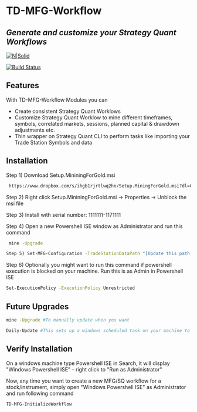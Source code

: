 # TD-MFG-Workflow
## _Generate and customize your Strategy Quant Workflows_

[![N|Solid](https://cldup.com/dTxpPi9lDf.thumb.png)](https://nodesource.com/products/nsolid)

[![Build Status](https://travis-ci.org/joemccann/dillinger.svg?branch=master)](https://travis-ci.org/joemccann/dillinger)

## Features

With TD-MFG-Workflow Modules you can

- Create consistent Strategy Quant Worklows
- Customize Strategy Quant Worklow to mine different timeframes, symbols, correlated markets, sessions, planned capital & drawdown adjustments etc.
- Thin wrapper on Strategy Quant CLI to perform tasks like importing your Trade Station Symbols and data

## Installation

Step 1) Download Setup.MininingForGold.msi
```sh
 https://www.dropbox.com/s/ihgb1rjrtlwq2hn/Setup.MiningForGold.msi?dl=0
```
Step 2) Right click Setup.MininingForGold.msi -> Properties -> Unblock the msi file

Step 3) Install with serial number: 1111111-1171111

Step 4) Open a new Powershell ISE window as Administrator and run this command
```sh
 mine -Upgrade
```
```sh
Step 5) Set-MFG-Configuration -TradeStationDataPath "[Update this path where you keep Trade Station CSV files]"
```
Step 6) Optionally you might want to run this command if powershell execution is blocked on your machine. Run this is as Admin in Powershell ISE
```sh
Set-ExecutionPolicy -ExecutionPolicy Unrestricted
```

## Future Upgrades

```sh
mine -Upgrade #To manually update when you want
```
```sh
Daily-Update #This sets up a windows scheduled task on your machine to download latest powershell modules daily
```

## Verify Installation

On a windows machine type Powershell ISE in Search, it will display "Windows Powershell ISE" - right click to "Run as Administrator"

Now, any time you want to create a new MFG/SQ workflow for a stock/instrument, simply open "Windows Powershell ISE" as Administrator and run following command 

```sh
TD-MFG-InitializeWorkflow
```

